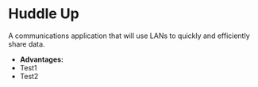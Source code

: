 # Huddle Up
A communications application that will use LANs to quickly and efficiently share data. 

* **Advantages:**
* Test1
* Test2
